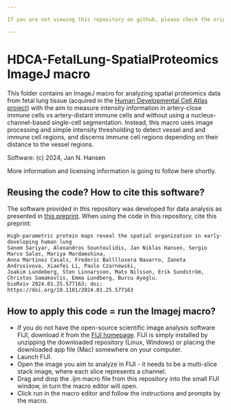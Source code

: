 ```yaml
---

If you are not viewing this repository on github, please check the original repository (https://github.com/CellProfiling/HDCA-FetalLung-SpatialProteomics/) for potential updates!

---
```


# HDCA-FetalLung-SpatialProteomics ImageJ macro
This folder contains an ImageJ macro for analyzing spatial proteomics data from fetal lung tissue (acquired in the [Human Developmental Cell Atlas project](https://www.humancellatlas.org/dca/)) with the aim to measure intensity information in artery-close immune cells vs artery-distant immune cells and without using a nucleus-channel-based single-cell segmentation. Instead, this macro uses image processing and simple intensity thresholding to detect vessel and and immune cell regions, and discerns immune cell regions depending on their distance to the vessel regions.

Software: (c) 2024, Jan N. Hansen

More information and licensing information is going to follow here shortly.

## Reusing the code? How to cite this software?
The software provided in this repository was developed for data analysis as presented in [this preprint](https://doi.org/10.1101/2024.01.25.577163). 
When using the code in this repository, cite this preprint:

```
High-parametric protein maps reveal the spatial organization in early-developing human lung
Sanem Sariyar, Alexandros Sountoulidis, Jan Niklas Hansen, Sergio Marco Salas, Mariya Mardamshina,
Anna Martinez Casals, Frederic Ballllosera Navarro, Zaneta Andrusivova, Xiaofei Li, Paulo Czarnewski,
Joakim Lundeberg, Sten Linnarsson, Mats Nilsson, Erik Sundström, Christos Samakovlis, Emma Lundberg, Burcu Ayoglu.
bioRxiv 2024.01.25.577163; doi: https://doi.org/10.1101/2024.01.25.577163
```

## How to apply this code = run the Imagej macro?
- If you do not have the open-source scientific image analysis software FIJI, download it from the [FIJI homepage](https://fiji.sc/). FIJI is simply installed by unzipping the downloaded repository (Linux, Windows) or placing the downloaded app file (Mac) somewhere on your computer.
- Launch FIJI.
- Open the image you aim to analyze in FIJI - it needs to be a multi-slice stack image, where each slice represents a channel. 
- Drag and drop the .ijm macro file from this repository into the small FIJI window, in turn the macro editor will open.
- Click run in the macro editor and follow the instructions and prompts by the macro.

